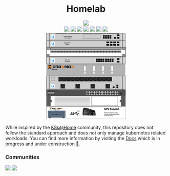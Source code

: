 <div align="center">
  <h1>Homelab</h1>
  <img src="https://github.com/teaglebuilt/homelab/actions/workflows/release.yaml/badge.svg">
</div>

<div align="center">
  <img src="https://img.shields.io/badge/Proxmox-E57000?style=for-the-badge&logo=proxmox&logoColor=white" />
  <img src="https://img.shields.io/badge/NVIDIA-GTX4070-76B900?style=for-the-badge&logo=nvidia&logoColor=white" />
  <img src="https://img.shields.io/badge/Intel%20Core_i9_10th-0071C5?style=for-the-badge&logo=intel&logoColor=white" />
  <img src="https://img.shields.io/badge/Argo%20CD-1e0b3e?style=for-the-badge&logo=argo&logoColor=#d16044" />
  <img src="https://img.shields.io/badge/Raspberry%20Pi-A22846?style=for-the-badge&logo=Raspberry%20Pi&logoColor=white" />
  <img src="https://img.shields.io/badge/Wireshark-1679A7?style=for-the-badge&logo=Wireshark&logoColor=white" />
  <img src="https://img.shields.io/badge/Portainer-13BEF9?style=for-the-badge&logo=portainer&logoColor=white" />
</div>
<div align="center">
  <img src="https://github.com/teaglebuilt/homelab/blob/main/docs/static/img/homelabrack.png" style="width:250px;"/>
</div>

While inspired by the [K8s@Home](https://k8s-at-home.com/) community, this repository does not follow the standard approach and does not only manage kubernetes related workloads.
You can find more information by visiting the [Docs](https://teaglebuilt.github.io/homelab/) which is in progress and under construction 🚧.

### Communities

<img src="https://discordapp.com/api/guilds/673534664354430999/widget.png?style=banner2">
<img src="https://discordapp.com/api/guilds/969093165669830727/widget.png?style=banner2">

